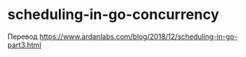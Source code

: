 # scheduling-in-go-concurrency

Перевод https://www.ardanlabs.com/blog/2018/12/scheduling-in-go-part3.html
